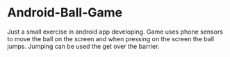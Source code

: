 # Android-Ball-Game

Just a small exercise in android app developing. 
Game uses phone sensors to move the ball on the screen and when pressing on the screen the ball jumps.
Jumping can be used the get over the barrier.

